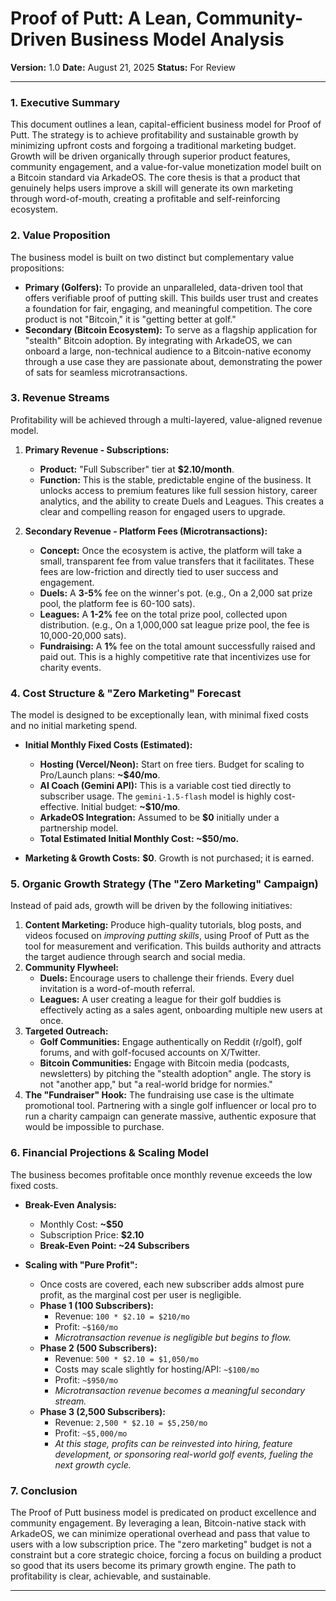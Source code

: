 # Proof of Putt: A Lean, Community-Driven Business Model Analysis

**Version:** 1.0
**Date:** August 21, 2025
**Status:** For Review

---

### 1. Executive Summary

This document outlines a lean, capital-efficient business model for Proof of Putt. The strategy is to achieve profitability and sustainable growth by minimizing upfront costs and forgoing a traditional marketing budget. Growth will be driven organically through superior product features, community engagement, and a value-for-value monetization model built on a Bitcoin standard via ArkadeOS. The core thesis is that a product that genuinely helps users improve a skill will generate its own marketing through word-of-mouth, creating a profitable and self-reinforcing ecosystem.

### 2. Value Proposition

The business model is built on two distinct but complementary value propositions:

*   **Primary (Golfers):** To provide an unparalleled, data-driven tool that offers verifiable proof of putting skill. This builds user trust and creates a foundation for fair, engaging, and meaningful competition. The core product is not "Bitcoin," it is "getting better at golf."
*   **Secondary (Bitcoin Ecosystem):** To serve as a flagship application for "stealth" Bitcoin adoption. By integrating with ArkadeOS, we can onboard a large, non-technical audience to a Bitcoin-native economy through a use case they are passionate about, demonstrating the power of sats for seamless microtransactions.

### 3. Revenue Streams

Profitability will be achieved through a multi-layered, value-aligned revenue model.

1.  **Primary Revenue - Subscriptions:**
    *   **Product:** "Full Subscriber" tier at **$2.10/month**.
    *   **Function:** This is the stable, predictable engine of the business. It unlocks access to premium features like full session history, career analytics, and the ability to create Duels and Leagues. This creates a clear and compelling reason for engaged users to upgrade.

2.  **Secondary Revenue - Platform Fees (Microtransactions):**
    *   **Concept:** Once the ecosystem is active, the platform will take a small, transparent fee from value transfers that it facilitates. These fees are low-friction and directly tied to user success and engagement.
    *   **Duels:** A **3-5%** fee on the winner's pot. (e.g., On a 2,000 sat prize pool, the platform fee is 60-100 sats).
    *   **Leagues:** A **1-2%** fee on the total prize pool, collected upon distribution. (e.g., On a 1,000,000 sat league prize pool, the fee is 10,000-20,000 sats).
    *   **Fundraising:** A **1%** fee on the total amount successfully raised and paid out. This is a highly competitive rate that incentivizes use for charity events.

### 4. Cost Structure & "Zero Marketing" Forecast

The model is designed to be exceptionally lean, with minimal fixed costs and no initial marketing spend.

*   **Initial Monthly Fixed Costs (Estimated):**
    *   **Hosting (Vercel/Neon):** Start on free tiers. Budget for scaling to Pro/Launch plans: **~$40/mo**.
    *   **AI Coach (Gemini API):** This is a variable cost tied directly to subscriber usage. The `gemini-1.5-flash` model is highly cost-effective. Initial budget: **~$10/mo**.
    *   **ArkadeOS Integration:** Assumed to be **$0** initially under a partnership model.
    *   **Total Estimated Initial Monthly Cost: ~$50/mo.**

*   **Marketing & Growth Costs:** **$0**. Growth is not purchased; it is earned.

### 5. Organic Growth Strategy (The "Zero Marketing" Campaign)

Instead of paid ads, growth will be driven by the following initiatives:

1.  **Content Marketing:** Produce high-quality tutorials, blog posts, and videos focused on *improving putting skills*, using Proof of Putt as the tool for measurement and verification. This builds authority and attracts the target audience through search and social media.
2.  **Community Flywheel:**
    *   **Duels:** Encourage users to challenge their friends. Every duel invitation is a word-of-mouth referral.
    *   **Leagues:** A user creating a league for their golf buddies is effectively acting as a sales agent, onboarding multiple new users at once.
3.  **Targeted Outreach:**
    *   **Golf Communities:** Engage authentically on Reddit (r/golf), golf forums, and with golf-focused accounts on X/Twitter.
    *   **Bitcoin Communities:** Engage with Bitcoin media (podcasts, newsletters) by pitching the "stealth adoption" angle. The story is not "another app," but "a real-world bridge for normies."
4.  **The "Fundraiser" Hook:** The fundraising use case is the ultimate promotional tool. Partnering with a single golf influencer or local pro to run a charity campaign can generate massive, authentic exposure that would be impossible to purchase.

### 6. Financial Projections & Scaling Model

The business becomes profitable once monthly revenue exceeds the low fixed costs.

*   **Break-Even Analysis:**
    *   Monthly Cost: **~$50**
    *   Subscription Price: **$2.10**
    *   **Break-Even Point: ~24 Subscribers**

*   **Scaling with "Pure Profit":**
    *   Once costs are covered, each new subscriber adds almost pure profit, as the marginal cost per user is negligible.
    *   **Phase 1 (100 Subscribers):**
        *   Revenue: `100 * $2.10 = $210/mo`
        *   Profit: `~$160/mo`
        *   *Microtransaction revenue is negligible but begins to flow.*
    *   **Phase 2 (500 Subscribers):**
        *   Revenue: `500 * $2.10 = $1,050/mo`
        *   Costs may scale slightly for hosting/API: `~$100/mo`
        *   Profit: `~$950/mo`
        *   *Microtransaction revenue becomes a meaningful secondary stream.*
    *   **Phase 3 (2,500 Subscribers):**
        *   Revenue: `2,500 * $2.10 = $5,250/mo`
        *   Profit: `~$5,000/mo`
        *   *At this stage, profits can be reinvested into hiring, feature development, or sponsoring real-world golf events, fueling the next growth cycle.*

### 7. Conclusion

The Proof of Putt business model is predicated on product excellence and community engagement. By leveraging a lean, Bitcoin-native stack with ArkadeOS, we can minimize operational overhead and pass that value to users with a low subscription price. The "zero marketing" budget is not a constraint but a core strategic choice, forcing a focus on building a product so good that its users become its primary growth engine. The path to profitability is clear, achievable, and sustainable.

---